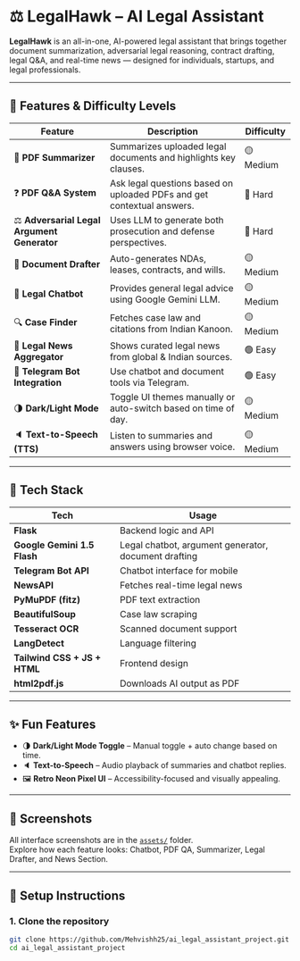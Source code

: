 # ⚖️ LegalHawk – AI Legal Assistant

**LegalHawk** is an all-in-one, AI-powered legal assistant that brings together document summarization, adversarial legal reasoning, contract drafting, legal Q&A, and real-time news — designed for individuals, startups, and legal professionals.

---

## 🚀 Features & Difficulty Levels

| Feature | Description | Difficulty |
|--------|-------------|------------|
| 📄 **PDF Summarizer** | Summarizes uploaded legal documents and highlights key clauses. | 🟡 Medium |
| ❓ **PDF Q&A System** | Ask legal questions based on uploaded PDFs and get contextual answers. | 🔴 Hard |
| ⚖️ **Adversarial Legal Argument Generator** | Uses LLM to generate both prosecution and defense perspectives. | 🔴 Hard |
| 🧾 **Document Drafter** | Auto-generates NDAs, leases, contracts, and wills. | 🟡 Medium |
| 💬 **Legal Chatbot** | Provides general legal advice using Google Gemini LLM. | 🟡 Medium |
| 🔍 **Case Finder** | Fetches case law and citations from Indian Kanoon. | 🟡 Medium |
| 📰 **Legal News Aggregator** | Shows curated legal news from global & Indian sources. | 🟢 Easy |
| 💬 **Telegram Bot Integration** | Use chatbot and document tools via Telegram. | 🟢 Easy |
| 🌗 **Dark/Light Mode** | Toggle UI themes manually or auto-switch based on time of day. | 🟡 Medium |
| 🔈 **Text-to-Speech (TTS)** | Listen to summaries and answers using browser voice. | 🟡 Medium |

---

## 🧠 Tech Stack

| Tech | Usage |
|------|-------|
| **Flask** | Backend logic and API |
| **Google Gemini 1.5 Flash** | Legal chatbot, argument generator, document drafting |
| **Telegram Bot API** | Chatbot interface for mobile |
| **NewsAPI** | Fetches real-time legal news |
| **PyMuPDF (fitz)** | PDF text extraction |
| **BeautifulSoup** | Case law scraping |
| **Tesseract OCR** | Scanned document support |
| **LangDetect** | Language filtering |
| **Tailwind CSS + JS + HTML** | Frontend design |
| **html2pdf.js** | Downloads AI output as PDF |

---

## ✨ Fun Features

- 🌗 **Dark/Light Mode Toggle** – Manual toggle + auto change based on time.
- 🔈 **Text-to-Speech** – Audio playback of summaries and chatbot replies.
- 🖼️ **Retro Neon Pixel UI** – Accessibility-focused and visually appealing.

---

## 📸 Screenshots

All interface screenshots are in the [`assets/`](https://github.com/Mehvishh25/ai_legal_assistant_project/tree/main/assets) folder.  
Explore how each feature looks: Chatbot, PDF QA, Summarizer, Legal Drafter, and News Section.

---

## 🔧 Setup Instructions

### 1. Clone the repository

```bash
git clone https://github.com/Mehvishh25/ai_legal_assistant_project.git
cd ai_legal_assistant_project


